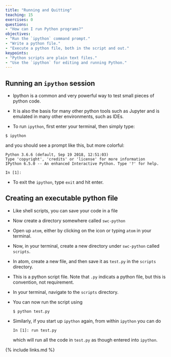 ```yaml
---
title: "Running and Quitting"
teaching: 15
exercises: 0
questions:
- "How can I run Python programs?"
objectives:
- "Run the `ipython` command prompt."
- "Write a python file."
- "Execute a python file, both in the script and out."
keypoints:
- "Python scripts are plain text files."
- "Use the `ipython` for editing and running Python."
---
```


## Running an `ipython` session

- Ipython is a common and very powerful way to test small pieces of python
code.

- It is also the basis for many other python tools such as Jupyter and is
emulated in many other environments, such as IDEs.

- To run `ipython`, first enter your terminal, then simply type:
```
$ ipython
```
and you should see a prompt like this, but more colorful:
~~~
Python 3.6.6 (default, Sep 19 2018, 12:51:03)
Type 'copyright', 'credits' or 'license' for more information
IPython 6.5.0 -- An enhanced Interactive Python. Type '?' for help. 

In [1]: 
~~~

- To exit the `ipython`, type `exit` and hit enter.


## Creating an executable python file

- Like shell scripts, you can save your code in a file

- Now create a directory somewhere called `swc-python`

- Open up `atom`, either by clicking on the icon or typing `atom` in
  your terminal.

- Now, in your terminal, create a new directory under `swc-python` called
  `scripts`.

- In atom, create a new file, and then save it as `test.py` in the `scripts` 
  directory.

- This is a python script file. Note that `.py` indicats a python file, but this
  is convention, not requirement.

- In your terminal, navigate to the `scripts` directory.

- You can now run the script using
  ```
  $ python test.py
  ```

- Similarly, if you start up `ipython` again, from within `ipython` you can do
  ```
  In [1]: run test.py
  ```
  which will run all the code in `test.py` as though entered into `ipython`.

{% include links.md %}
